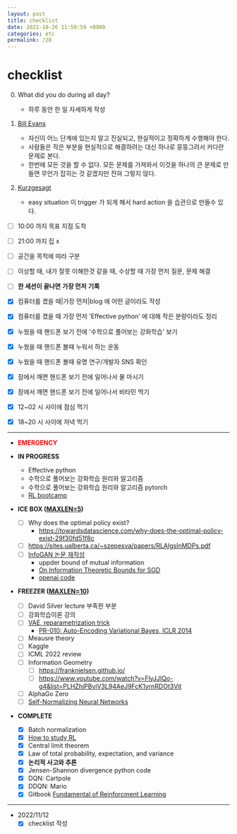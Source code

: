 ```yaml
---
layout: post
title: checklist
date: 2022-10-26 11:59:59 +0900
categories: etc
permalink: /28
---
```


# checklist

0. What did you do during all day?
   - 하루 동안 한 일 자세하게 작성

1. [Bill Evans](https://www.youtube.com/watch?v=anH8Y8vAz2Q&t=110s)
   - 자신이 어느 단계에 있는지 알고 진실되고, 현실적이고 정확하게 수행해야 한다.
   - 사람들은 작은 부분을 현실적으로 해결하려는 대신 하나로 뭉뚱그려서 커다란 문제로 본다.
   - 한번에 모든 것을 할 수 없다. 모든 문제를 가져와서 이것을 하나의 큰 문제로 만들면 무언가 잡히는 것 같겠지만 전혀 그렇지 않다.

2. [Kurzgesagt](https://www.youtube.com/watch?v=75d_29QWELk)
   - easy situation 이 trigger 가 되게 해서 hard action 을 습관으로 만들수 있다. 

- [ ] 10:00 까지 목표 지점 도착 
- [ ] 21:00 까지 집 x
- [ ] 공간을 목적에 따라 구분

- [ ] 이상할 때, 내가 잘못 이해한것 같을 때, 수상할 때 가장 먼저 질문, 문제 해결
- [ ] **한 세션이 끝나면** **가장 먼저** **기록** 
- [x] 컴퓨터를 켰을 때|가장 먼저|blog 에 어떤 글이라도 작성
- [x] 컴퓨터를 켰을 때 가장 먼저 'Effective python' 에 대해 작은 분량이라도 정리
- [x] 누웠을 때 핸드폰 보기 전에 '수학으로 풀어보는 강화학습' 보기
- [x] 누웠을 때 핸드폰 볼때 누워서 하는 운동
- [x] 누웠을 때 핸드폰 볼때 유명 연구/개발자 SNS 확인
- [x] 잠에서 깨면 핸드폰 보기 전에 일어나서 물 마시기
- [x] 잠에서 깨면 핸드폰 보기 전에 일어나서 비타민 먹기
- [x] 12~02 시 사이에 점심 먹기
- [x] 18~20 시 사이에 저녁 먹기

---
- <span style="color: red">**EMERGENCY**</span>


- **IN PROGRESS**
  - Effective python
  - 수학으로 풀어보는 강화학습 원리와 알고리즘
  - 수학으로 풀어보는 강화학습 원리와 알고리즘 pytorch
  - [RL bootcamp](https://sites.google.com/view/deep-rl-bootcamp/lectures)


- **ICE BOX (<U>MAXLEN=5</U>)**
  - [ ] Why does the optimal policy exist?
    - https://towardsdatascience.com/why-does-the-optimal-policy-exist-29f30fd51f8c
  - [ ] https://sites.ualberta.ca/~szepesva/papers/RLAlgsInMDPs.pdf
  - [ ] [InfoGAN 논문 재작성](https://www.inference.vc/infogan-variational-bound-on-mutual-information-twice/)
    - uppder bound of mutual information
    - [On Information Theoretic Bounds for SGD](https://www.inference.vc/on-information-theoretic-bounds-for-sgd/)
    - [openai code](https://github.com/openai/InfoGAN/blob/master/infogan/algos/infogan_trainer.py)
  
- **FREEZER (<U>MAXLEN=10</U>)**
  - [ ] David Silver lecture 부족한 부분
  - [ ] 강화학습이론 강의
  - [ ] [VAE, reparametrization trick](https://jaejunyoo.blogspot.com/2017/04/auto-encoding-variational-bayes-vae-1.html)
    - [PR-010: Auto-Encoding Variational Bayes, ICLR 2014](https://www.youtube.com/watch?v=KYA-GEhObIs&list=PLlMkM4tgfjnJhhd4wn5aj8fVTYJwIpWkS&index=12)
  - [ ] Meausre theory
  - [ ] Kaggle
  - [ ] ICML 2022 review
  - [ ] Information Geometry
    - [ ] https://franknielsen.github.io/
    - [ ] https://www.youtube.com/watch?v=FlyJJIQo-g4&list=PLHZhjPByiV3L94AeJ9FcK1yrnRDOt3Vit
  - [ ] AlphaGo Zero
  - [ ] [Self-Normalizing Neural Networks](https://arxiv.org/abs/1706.02515)

- **COMPLETE**
  - [x] Batch normalization
  - [x] [How to study RL](https://github.com/reinforcement-learning-kr/how_to_study_rl)
  - [x] Central limit theorem 
  - [x] Law of total probability, expectation, and variance
  - [x] **논리적 사고와 추론**
  - [x] Jensen-Shannon divergence python code
  - [x] DQN: Cartpole
  - [x] DDQN: Mario
  - [x] Gitbook [Fundamental of Reinforcment Learning](https://dnddnjs.gitbooks.io/rl/content/)

---

- 2022/11/12
  - [x] checklist 작성

